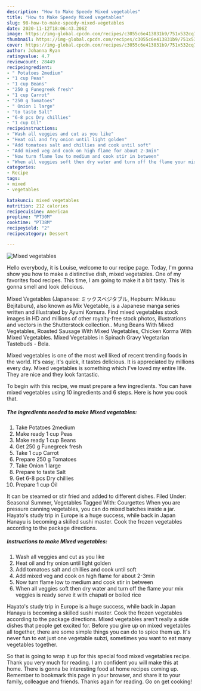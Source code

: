 ```yaml
---
description: "How to Make Speedy Mixed vegetables"
title: "How to Make Speedy Mixed vegetables"
slug: 98-how-to-make-speedy-mixed-vegetables
date: 2020-11-12T18:06:43.206Z
image: https://img-global.cpcdn.com/recipes/c3055c6e413831b9/751x532cq70/mixed-vegetables-recipe-main-photo.jpg
thumbnail: https://img-global.cpcdn.com/recipes/c3055c6e413831b9/751x532cq70/mixed-vegetables-recipe-main-photo.jpg
cover: https://img-global.cpcdn.com/recipes/c3055c6e413831b9/751x532cq70/mixed-vegetables-recipe-main-photo.jpg
author: Johanna Ryan
ratingvalue: 4.7
reviewcount: 28449
recipeingredient:
- " Potatoes 2medium"
- "1 cup Peas"
- "1 cup Beans"
- "250 g Funegreek fresh"
- "1 cup Carrot"
- "250 g Tomatoes"
- " Onion 1 large"
- "to taste Salt"
- "6-8 pcs Dry chillies"
- "1 cup Oil"
recipeinstructions:
- "Wash all veggies and cut as you like"
- "Heat oil and fry onion until light golden"
- "Add tomatoes salt and chillies and cook until soft"
- "Add mixed veg and cook on high flame for about 2-3min"
- "Now turn flame low to medium and cook stir in between"
- "When all veggies soft then dry water and turn off the flame your mix veggies is ready serve it with chapati or boiled rice"
categories:
- Recipe
tags:
- mixed
- vegetables

katakunci: mixed vegetables 
nutrition: 212 calories
recipecuisine: American
preptime: "PT30M"
cooktime: "PT38M"
recipeyield: "2"
recipecategory: Dessert

---
```



![Mixed vegetables](https://img-global.cpcdn.com/recipes/c3055c6e413831b9/751x532cq70/mixed-vegetables-recipe-main-photo.jpg)

Hello everybody, it is Louise, welcome to our recipe page. Today, I'm gonna show you how to make a distinctive dish, mixed vegetables. One of my favorites food recipes. This time, I am going to make it a bit tasty. This is gonna smell and look delicious.

Mixed Vegetables (Japanese: ミックスベジタブル, Hepburn: Mikkusu Bejitaburu), also known as Mix Vegetable, is a Japanese manga series written and illustrated by Ayumi Komura. Find mixed vegetables stock images in HD and millions of other royalty-free stock photos, illustrations and vectors in the Shutterstock collection.. Mung Beans With Mixed Vegetables, Roasted Sausage With Mixed Vegetables, Chicken Korma With Mixed Vegetables. Mixed Vegetables in Spinach Gravy Vegetarian Tastebuds - Bela.

Mixed vegetables is one of the most well liked of recent trending foods in the world. It's easy, it's quick, it tastes delicious. It is appreciated by millions every day. Mixed vegetables is something which I've loved my entire life. They are nice and they look fantastic.


To begin with this recipe, we must prepare a few ingredients. You can have mixed vegetables using 10 ingredients and 6 steps. Here is how you cook that.

<!--inarticleads1-->

##### The ingredients needed to make Mixed vegetables:

1. Take  Potatoes 2medium
1. Make ready 1 cup Peas
1. Make ready 1 cup Beans
1. Get 250 g Funegreek fresh
1. Take 1 cup Carrot
1. Prepare 250 g Tomatoes
1. Take  Onion 1 large
1. Prepare to taste Salt
1. Get 6-8 pcs Dry chillies
1. Prepare 1 cup Oil


It can be steamed or stir fried and added to different dishes. Filed Under: Seasonal Summer, Vegetables Tagged With: Courgettes When you are pressure canning vegetables, you can do mixed batches inside a jar. Hayato&#39;s study trip in Europe is a huge success, while back in Japan Hanayu is becoming a skilled sushi master. Cook the frozen vegetables according to the package directions. 

<!--inarticleads2-->

##### Instructions to make Mixed vegetables:

1. Wash all veggies and cut as you like
1. Heat oil and fry onion until light golden
1. Add tomatoes salt and chillies and cook until soft
1. Add mixed veg and cook on high flame for about 2-3min
1. Now turn flame low to medium and cook stir in between
1. When all veggies soft then dry water and turn off the flame your mix veggies is ready serve it with chapati or boiled rice


Hayato&#39;s study trip in Europe is a huge success, while back in Japan Hanayu is becoming a skilled sushi master. Cook the frozen vegetables according to the package directions. Mixed vegetables aren&#39;t really a side dishes that people get excited for. Before you give up on mixed vegetables all together, there are some simple things you can do to spice them up. It&#39;s never fun to eat just one vegetable subzi, sometimes you want to eat many vegetables together. 

So that is going to wrap it up for this special food mixed vegetables recipe. Thank you very much for reading. I am confident you will make this at home. There is gonna be interesting food at home recipes coming up. Remember to bookmark this page in your browser, and share it to your family, colleague and friends. Thanks again for reading. Go on get cooking!
